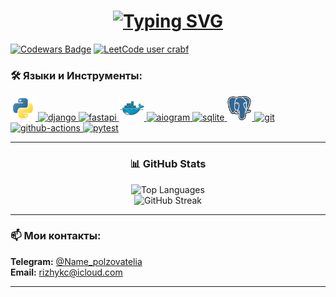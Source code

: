 <h1 align="center">
  <a href="https://git.io/typing-svg">
    <img src="https://readme-typing-svg.herokuapp.com?font=Fira+Code&weight=500&size=25&duration=3000&pause=850&color=1BF7A6&background=9E9E9000&center=true&vCenter=true&width=435&lines=%D0%9F%D1%80%D0%B8%D0%B2%D0%B5%D1%82!+%F0%9F%91%8B+%D0%9C%D0%B5%D0%BD%D1%8F+%D0%B7%D0%BE%D0%B2%D1%83%D1%82+%D0%A1%D0%B5%D1%80%D0%B3%D0%B5%D0%B9+;%D0%AF+-+%D0%B1%D1%8D%D0%BA%D0%B5%D0%BD%D0%B4+%D1%80%D0%B0%D0%B7%D1%80%D0%B0%D0%B1%D0%BE%D1%82%D1%87%D0%B8%D0%BA" alt="Typing SVG" />
  </a>
</h1>


[![Codewars Badge](https://www.codewars.com/users/CyberJedi/badges/micro)](https://www.codewars.com/users/CyberJedi)
[![LeetCode user crabf](https://img.shields.io/badge/dynamic/json?style=for-the-badge&labelColor=black&color=%23ffa116&label=Solved&query=solvedOverTotal&url=https%3A%2F%2Fleetcode-badge.vercel.app%2Fapi%2Fusers%2FLivsi/&logo=leetcode&logoColor=yellow)](https://leetcode.com/Livsi/)

<h3 align="left">🛠️ Языки и Инструменты:</h3>
<p align="left">
  
  <a href="https://www.python.org" target="_blank" rel="noreferrer"> 
    <img src="https://raw.githubusercontent.com/devicons/devicon/master/icons/python/python-original.svg" alt="python" width="40" height="40"/> 
  </a>
  <a href="https://www.djangoproject.com/" target="_blank" rel="noreferrer"> 
    <img src="https://cdn.worldvectorlogo.com/logos/django.svg" alt="django" width="40" height="40"/> 
  </a>
  <a href="https://fastapi.tiangolo.com/" target="_blank" rel="noreferrer">
    <img src="https://fastapi.tiangolo.com/img/logo-margin/logo-teal.png" alt="fastapi" width="40" height="40"/>
  </a>
  <a href="https://www.docker.com/" target="_blank" rel="noreferrer"> 
    <img src="https://raw.githubusercontent.com/devicons/devicon/master/icons/docker/docker-original.svg" alt="docker" width="40" height="40"/> 
  </a>
  <a href="https://docs.aiogram.dev/en/latest/" target="_blank" rel="noreferrer"> 
    <img src="https://docs.aiogram.dev/en/latest/_static/logo.png" alt="aiogram" width="40" height="40"/> 
  </a>
  <a href="https://www.sqlite.org/" target="_blank" rel="noreferrer"> 
    <img src="https://www.vectorlogo.zone/logos/sqlite/sqlite-icon.svg" alt="sqlite" width="40" height="40"/> 
  </a>
  <a href="https://www.postgresql.org/" target="_blank" rel="noreferrer"> 
    <img src="https://raw.githubusercontent.com/devicons/devicon/master/icons/postgresql/postgresql-original.svg" alt="postgresql" width="40" height="40"/> 
  </a>
  <a href="https://git-scm.com/" target="_blank" rel="noreferrer">
    <img src="https://www.vectorlogo.zone/logos/git-scm/git-scm-icon.svg" alt="git" width="40" height="40"/>
  </a>
  <a href="https://github.com/features/actions" target="_blank" rel="noreferrer">
    <img src="https://github.githubassets.com/images/modules/site/features/actions-icon-actions.svg" alt="github-actions" width="40" height="40"/>
  </a>
  <a href="https://docs.pytest.org/" target="_blank" rel="noreferrer">
    <img src="https://docs.pytest.org/en/7.4.x/_static/pytest_logo_curves.svg" alt="pytest" width="40" height="40"/>
  </a>
</p>

---

<h3 align="center">📊 GitHub Stats</h3>
<p align="center">
  <img src="https://github-readme-stats.vercel.app/api/top-langs?username=rizhykc&show_icons=true&locale=en&layout=compact&theme=tokyonight" alt="Top Languages" /><br/>
  <img src="https://github-readme-streak-stats.herokuapp.com/?user=rizhykc&theme=tokyonight" alt="GitHub Streak" />
</p>

---

<h3 align="left">📫 Мои контакты:</h3>

<p align="left">
  <b>Telegram:</b> <a href="https://t.me/Name_polzovatelia" target="_blank">@Name_polzovatelia</a><br>
  <b>Email:</b> <a href="mailto:rizhykc@icloud.com">rizhykc@icloud.com</a>
</p>

---
